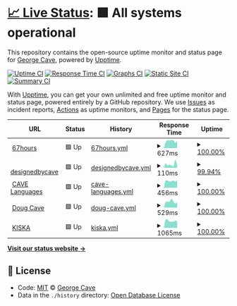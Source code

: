 # [📈 Live Status](https://designedbycave.co.uk): <!--live status--> **🟩 All systems operational**

This repository contains the open-source uptime monitor and status page for [George Cave](https://www.designedbycave.co.uk), powered by [Upptime](https://github.com/upptime/upptime).

[![Uptime CI](https://github.com/koj-co/upptime/workflows/Uptime%20CI/badge.svg)](https://github.com/koj-co/upptime/actions?query=workflow%3A%22Uptime+CI%22)
[![Response Time CI](https://github.com/koj-co/upptime/workflows/Response%20Time%20CI/badge.svg)](https://github.com/koj-co/upptime/actions?query=workflow%3A%22Response+Time+CI%22)
[![Graphs CI](https://github.com/koj-co/upptime/workflows/Graphs%20CI/badge.svg)](https://github.com/koj-co/upptime/actions?query=workflow%3A%22Graphs+CI%22)
[![Static Site CI](https://github.com/koj-co/upptime/workflows/Static%20Site%20CI/badge.svg)](https://github.com/koj-co/upptime/actions?query=workflow%3A%22Static+Site+CI%22)
[![Summary CI](https://github.com/koj-co/upptime/workflows/Summary%20CI/badge.svg)](https://github.com/koj-co/upptime/actions?query=workflow%3A%22Summary+CI%22)

With [Upptime](https://upptime.js.org), you can get your own unlimited and free uptime monitor and status page, powered entirely by a GitHub repository. We use [Issues](https://github.com/gcsalzburg/upptime/issues) as incident reports, [Actions](https://github.com/gcsalzburg/upptime/actions) as uptime monitors, and [Pages](https://designedbycave.co.uk) for the status page.

<!--start: status pages-->
<!-- This summary is generated by Upptime (https://github.com/upptime/upptime) -->
<!-- Do not edit this manually, your changes will be overwritten -->
<!-- prettier-ignore -->
| URL | Status | History | Response Time | Uptime |
| --- | ------ | ------- | ------------- | ------ |
| <img alt="" src="https://favicons.githubusercontent.com/www.67hours.co.uk" height="13"> [67hours](https://www.67hours.co.uk) | 🟩 Up | [67hours.yml](https://github.com/gcsalzburg/upptime/commits/HEAD/history/67hours.yml) | <details><summary><img alt="Response time graph" src="./graphs/67hours/response-time-week.png" height="20"> 627ms</summary><br><a href="https://gcsalzburg.github.io/upptime/history/67hours"><img alt="Response time 585" src="https://img.shields.io/endpoint?url=https%3A%2F%2Fraw.githubusercontent.com%2Fgcsalzburg%2Fupptime%2FHEAD%2Fapi%2F67hours%2Fresponse-time.json"></a><br><a href="https://gcsalzburg.github.io/upptime/history/67hours"><img alt="24-hour response time 618" src="https://img.shields.io/endpoint?url=https%3A%2F%2Fraw.githubusercontent.com%2Fgcsalzburg%2Fupptime%2FHEAD%2Fapi%2F67hours%2Fresponse-time-day.json"></a><br><a href="https://gcsalzburg.github.io/upptime/history/67hours"><img alt="7-day response time 627" src="https://img.shields.io/endpoint?url=https%3A%2F%2Fraw.githubusercontent.com%2Fgcsalzburg%2Fupptime%2FHEAD%2Fapi%2F67hours%2Fresponse-time-week.json"></a><br><a href="https://gcsalzburg.github.io/upptime/history/67hours"><img alt="30-day response time 604" src="https://img.shields.io/endpoint?url=https%3A%2F%2Fraw.githubusercontent.com%2Fgcsalzburg%2Fupptime%2FHEAD%2Fapi%2F67hours%2Fresponse-time-month.json"></a><br><a href="https://gcsalzburg.github.io/upptime/history/67hours"><img alt="1-year response time 585" src="https://img.shields.io/endpoint?url=https%3A%2F%2Fraw.githubusercontent.com%2Fgcsalzburg%2Fupptime%2FHEAD%2Fapi%2F67hours%2Fresponse-time-year.json"></a></details> | <details><summary><a href="https://gcsalzburg.github.io/upptime/history/67hours">100.00%</a></summary><a href="https://gcsalzburg.github.io/upptime/history/67hours"><img alt="All-time uptime 99.99%" src="https://img.shields.io/endpoint?url=https%3A%2F%2Fraw.githubusercontent.com%2Fgcsalzburg%2Fupptime%2FHEAD%2Fapi%2F67hours%2Fuptime.json"></a><br><a href="https://gcsalzburg.github.io/upptime/history/67hours"><img alt="24-hour uptime 100.00%" src="https://img.shields.io/endpoint?url=https%3A%2F%2Fraw.githubusercontent.com%2Fgcsalzburg%2Fupptime%2FHEAD%2Fapi%2F67hours%2Fuptime-day.json"></a><br><a href="https://gcsalzburg.github.io/upptime/history/67hours"><img alt="7-day uptime 100.00%" src="https://img.shields.io/endpoint?url=https%3A%2F%2Fraw.githubusercontent.com%2Fgcsalzburg%2Fupptime%2FHEAD%2Fapi%2F67hours%2Fuptime-week.json"></a><br><a href="https://gcsalzburg.github.io/upptime/history/67hours"><img alt="30-day uptime 100.00%" src="https://img.shields.io/endpoint?url=https%3A%2F%2Fraw.githubusercontent.com%2Fgcsalzburg%2Fupptime%2FHEAD%2Fapi%2F67hours%2Fuptime-month.json"></a><br><a href="https://gcsalzburg.github.io/upptime/history/67hours"><img alt="1-year uptime 99.99%" src="https://img.shields.io/endpoint?url=https%3A%2F%2Fraw.githubusercontent.com%2Fgcsalzburg%2Fupptime%2FHEAD%2Fapi%2F67hours%2Fuptime-year.json"></a></details>
| <img alt="" src="https://favicons.githubusercontent.com/www.designedbycave.co.uk" height="13"> [designedbycave](https://www.designedbycave.co.uk) | 🟩 Up | [designedbycave.yml](https://github.com/gcsalzburg/upptime/commits/HEAD/history/designedbycave.yml) | <details><summary><img alt="Response time graph" src="./graphs/designedbycave/response-time-week.png" height="20"> 110ms</summary><br><a href="https://gcsalzburg.github.io/upptime/history/designedbycave"><img alt="Response time 163" src="https://img.shields.io/endpoint?url=https%3A%2F%2Fraw.githubusercontent.com%2Fgcsalzburg%2Fupptime%2FHEAD%2Fapi%2Fdesignedbycave%2Fresponse-time.json"></a><br><a href="https://gcsalzburg.github.io/upptime/history/designedbycave"><img alt="24-hour response time 79" src="https://img.shields.io/endpoint?url=https%3A%2F%2Fraw.githubusercontent.com%2Fgcsalzburg%2Fupptime%2FHEAD%2Fapi%2Fdesignedbycave%2Fresponse-time-day.json"></a><br><a href="https://gcsalzburg.github.io/upptime/history/designedbycave"><img alt="7-day response time 110" src="https://img.shields.io/endpoint?url=https%3A%2F%2Fraw.githubusercontent.com%2Fgcsalzburg%2Fupptime%2FHEAD%2Fapi%2Fdesignedbycave%2Fresponse-time-week.json"></a><br><a href="https://gcsalzburg.github.io/upptime/history/designedbycave"><img alt="30-day response time 121" src="https://img.shields.io/endpoint?url=https%3A%2F%2Fraw.githubusercontent.com%2Fgcsalzburg%2Fupptime%2FHEAD%2Fapi%2Fdesignedbycave%2Fresponse-time-month.json"></a><br><a href="https://gcsalzburg.github.io/upptime/history/designedbycave"><img alt="1-year response time 163" src="https://img.shields.io/endpoint?url=https%3A%2F%2Fraw.githubusercontent.com%2Fgcsalzburg%2Fupptime%2FHEAD%2Fapi%2Fdesignedbycave%2Fresponse-time-year.json"></a></details> | <details><summary><a href="https://gcsalzburg.github.io/upptime/history/designedbycave">99.94%</a></summary><a href="https://gcsalzburg.github.io/upptime/history/designedbycave"><img alt="All-time uptime 99.95%" src="https://img.shields.io/endpoint?url=https%3A%2F%2Fraw.githubusercontent.com%2Fgcsalzburg%2Fupptime%2FHEAD%2Fapi%2Fdesignedbycave%2Fuptime.json"></a><br><a href="https://gcsalzburg.github.io/upptime/history/designedbycave"><img alt="24-hour uptime 99.58%" src="https://img.shields.io/endpoint?url=https%3A%2F%2Fraw.githubusercontent.com%2Fgcsalzburg%2Fupptime%2FHEAD%2Fapi%2Fdesignedbycave%2Fuptime-day.json"></a><br><a href="https://gcsalzburg.github.io/upptime/history/designedbycave"><img alt="7-day uptime 99.94%" src="https://img.shields.io/endpoint?url=https%3A%2F%2Fraw.githubusercontent.com%2Fgcsalzburg%2Fupptime%2FHEAD%2Fapi%2Fdesignedbycave%2Fuptime-week.json"></a><br><a href="https://gcsalzburg.github.io/upptime/history/designedbycave"><img alt="30-day uptime 99.99%" src="https://img.shields.io/endpoint?url=https%3A%2F%2Fraw.githubusercontent.com%2Fgcsalzburg%2Fupptime%2FHEAD%2Fapi%2Fdesignedbycave%2Fuptime-month.json"></a><br><a href="https://gcsalzburg.github.io/upptime/history/designedbycave"><img alt="1-year uptime 99.95%" src="https://img.shields.io/endpoint?url=https%3A%2F%2Fraw.githubusercontent.com%2Fgcsalzburg%2Fupptime%2FHEAD%2Fapi%2Fdesignedbycave%2Fuptime-year.json"></a></details>
| <img alt="" src="https://favicons.githubusercontent.com/www.cavelanguages.co.uk" height="13"> [CAVE Languages](https://www.cavelanguages.co.uk) | 🟩 Up | [cave-languages.yml](https://github.com/gcsalzburg/upptime/commits/HEAD/history/cave-languages.yml) | <details><summary><img alt="Response time graph" src="./graphs/cave-languages/response-time-week.png" height="20"> 456ms</summary><br><a href="https://gcsalzburg.github.io/upptime/history/cave-languages"><img alt="Response time 481" src="https://img.shields.io/endpoint?url=https%3A%2F%2Fraw.githubusercontent.com%2Fgcsalzburg%2Fupptime%2FHEAD%2Fapi%2Fcave-languages%2Fresponse-time.json"></a><br><a href="https://gcsalzburg.github.io/upptime/history/cave-languages"><img alt="24-hour response time 506" src="https://img.shields.io/endpoint?url=https%3A%2F%2Fraw.githubusercontent.com%2Fgcsalzburg%2Fupptime%2FHEAD%2Fapi%2Fcave-languages%2Fresponse-time-day.json"></a><br><a href="https://gcsalzburg.github.io/upptime/history/cave-languages"><img alt="7-day response time 456" src="https://img.shields.io/endpoint?url=https%3A%2F%2Fraw.githubusercontent.com%2Fgcsalzburg%2Fupptime%2FHEAD%2Fapi%2Fcave-languages%2Fresponse-time-week.json"></a><br><a href="https://gcsalzburg.github.io/upptime/history/cave-languages"><img alt="30-day response time 571" src="https://img.shields.io/endpoint?url=https%3A%2F%2Fraw.githubusercontent.com%2Fgcsalzburg%2Fupptime%2FHEAD%2Fapi%2Fcave-languages%2Fresponse-time-month.json"></a><br><a href="https://gcsalzburg.github.io/upptime/history/cave-languages"><img alt="1-year response time 481" src="https://img.shields.io/endpoint?url=https%3A%2F%2Fraw.githubusercontent.com%2Fgcsalzburg%2Fupptime%2FHEAD%2Fapi%2Fcave-languages%2Fresponse-time-year.json"></a></details> | <details><summary><a href="https://gcsalzburg.github.io/upptime/history/cave-languages">100.00%</a></summary><a href="https://gcsalzburg.github.io/upptime/history/cave-languages"><img alt="All-time uptime 99.94%" src="https://img.shields.io/endpoint?url=https%3A%2F%2Fraw.githubusercontent.com%2Fgcsalzburg%2Fupptime%2FHEAD%2Fapi%2Fcave-languages%2Fuptime.json"></a><br><a href="https://gcsalzburg.github.io/upptime/history/cave-languages"><img alt="24-hour uptime 100.00%" src="https://img.shields.io/endpoint?url=https%3A%2F%2Fraw.githubusercontent.com%2Fgcsalzburg%2Fupptime%2FHEAD%2Fapi%2Fcave-languages%2Fuptime-day.json"></a><br><a href="https://gcsalzburg.github.io/upptime/history/cave-languages"><img alt="7-day uptime 100.00%" src="https://img.shields.io/endpoint?url=https%3A%2F%2Fraw.githubusercontent.com%2Fgcsalzburg%2Fupptime%2FHEAD%2Fapi%2Fcave-languages%2Fuptime-week.json"></a><br><a href="https://gcsalzburg.github.io/upptime/history/cave-languages"><img alt="30-day uptime 99.86%" src="https://img.shields.io/endpoint?url=https%3A%2F%2Fraw.githubusercontent.com%2Fgcsalzburg%2Fupptime%2FHEAD%2Fapi%2Fcave-languages%2Fuptime-month.json"></a><br><a href="https://gcsalzburg.github.io/upptime/history/cave-languages"><img alt="1-year uptime 99.94%" src="https://img.shields.io/endpoint?url=https%3A%2F%2Fraw.githubusercontent.com%2Fgcsalzburg%2Fupptime%2FHEAD%2Fapi%2Fcave-languages%2Fuptime-year.json"></a></details>
| <img alt="" src="https://favicons.githubusercontent.com/www.dougcave.co.uk" height="13"> [Doug Cave](https://www.dougcave.co.uk) | 🟩 Up | [doug-cave.yml](https://github.com/gcsalzburg/upptime/commits/HEAD/history/doug-cave.yml) | <details><summary><img alt="Response time graph" src="./graphs/doug-cave/response-time-week.png" height="20"> 529ms</summary><br><a href="https://gcsalzburg.github.io/upptime/history/doug-cave"><img alt="Response time 492" src="https://img.shields.io/endpoint?url=https%3A%2F%2Fraw.githubusercontent.com%2Fgcsalzburg%2Fupptime%2FHEAD%2Fapi%2Fdoug-cave%2Fresponse-time.json"></a><br><a href="https://gcsalzburg.github.io/upptime/history/doug-cave"><img alt="24-hour response time 483" src="https://img.shields.io/endpoint?url=https%3A%2F%2Fraw.githubusercontent.com%2Fgcsalzburg%2Fupptime%2FHEAD%2Fapi%2Fdoug-cave%2Fresponse-time-day.json"></a><br><a href="https://gcsalzburg.github.io/upptime/history/doug-cave"><img alt="7-day response time 529" src="https://img.shields.io/endpoint?url=https%3A%2F%2Fraw.githubusercontent.com%2Fgcsalzburg%2Fupptime%2FHEAD%2Fapi%2Fdoug-cave%2Fresponse-time-week.json"></a><br><a href="https://gcsalzburg.github.io/upptime/history/doug-cave"><img alt="30-day response time 499" src="https://img.shields.io/endpoint?url=https%3A%2F%2Fraw.githubusercontent.com%2Fgcsalzburg%2Fupptime%2FHEAD%2Fapi%2Fdoug-cave%2Fresponse-time-month.json"></a><br><a href="https://gcsalzburg.github.io/upptime/history/doug-cave"><img alt="1-year response time 492" src="https://img.shields.io/endpoint?url=https%3A%2F%2Fraw.githubusercontent.com%2Fgcsalzburg%2Fupptime%2FHEAD%2Fapi%2Fdoug-cave%2Fresponse-time-year.json"></a></details> | <details><summary><a href="https://gcsalzburg.github.io/upptime/history/doug-cave">100.00%</a></summary><a href="https://gcsalzburg.github.io/upptime/history/doug-cave"><img alt="All-time uptime 99.95%" src="https://img.shields.io/endpoint?url=https%3A%2F%2Fraw.githubusercontent.com%2Fgcsalzburg%2Fupptime%2FHEAD%2Fapi%2Fdoug-cave%2Fuptime.json"></a><br><a href="https://gcsalzburg.github.io/upptime/history/doug-cave"><img alt="24-hour uptime 100.00%" src="https://img.shields.io/endpoint?url=https%3A%2F%2Fraw.githubusercontent.com%2Fgcsalzburg%2Fupptime%2FHEAD%2Fapi%2Fdoug-cave%2Fuptime-day.json"></a><br><a href="https://gcsalzburg.github.io/upptime/history/doug-cave"><img alt="7-day uptime 100.00%" src="https://img.shields.io/endpoint?url=https%3A%2F%2Fraw.githubusercontent.com%2Fgcsalzburg%2Fupptime%2FHEAD%2Fapi%2Fdoug-cave%2Fuptime-week.json"></a><br><a href="https://gcsalzburg.github.io/upptime/history/doug-cave"><img alt="30-day uptime 100.00%" src="https://img.shields.io/endpoint?url=https%3A%2F%2Fraw.githubusercontent.com%2Fgcsalzburg%2Fupptime%2FHEAD%2Fapi%2Fdoug-cave%2Fuptime-month.json"></a><br><a href="https://gcsalzburg.github.io/upptime/history/doug-cave"><img alt="1-year uptime 99.95%" src="https://img.shields.io/endpoint?url=https%3A%2F%2Fraw.githubusercontent.com%2Fgcsalzburg%2Fupptime%2FHEAD%2Fapi%2Fdoug-cave%2Fuptime-year.json"></a></details>
| <img alt="" src="https://favicons.githubusercontent.com/www.kiska.com" height="13"> [KISKA](https://www.kiska.com) | 🟩 Up | [kiska.yml](https://github.com/gcsalzburg/upptime/commits/HEAD/history/kiska.yml) | <details><summary><img alt="Response time graph" src="./graphs/kiska/response-time-week.png" height="20"> 1065ms</summary><br><a href="https://gcsalzburg.github.io/upptime/history/kiska"><img alt="Response time 1055" src="https://img.shields.io/endpoint?url=https%3A%2F%2Fraw.githubusercontent.com%2Fgcsalzburg%2Fupptime%2FHEAD%2Fapi%2Fkiska%2Fresponse-time.json"></a><br><a href="https://gcsalzburg.github.io/upptime/history/kiska"><img alt="24-hour response time 1001" src="https://img.shields.io/endpoint?url=https%3A%2F%2Fraw.githubusercontent.com%2Fgcsalzburg%2Fupptime%2FHEAD%2Fapi%2Fkiska%2Fresponse-time-day.json"></a><br><a href="https://gcsalzburg.github.io/upptime/history/kiska"><img alt="7-day response time 1065" src="https://img.shields.io/endpoint?url=https%3A%2F%2Fraw.githubusercontent.com%2Fgcsalzburg%2Fupptime%2FHEAD%2Fapi%2Fkiska%2Fresponse-time-week.json"></a><br><a href="https://gcsalzburg.github.io/upptime/history/kiska"><img alt="30-day response time 1079" src="https://img.shields.io/endpoint?url=https%3A%2F%2Fraw.githubusercontent.com%2Fgcsalzburg%2Fupptime%2FHEAD%2Fapi%2Fkiska%2Fresponse-time-month.json"></a><br><a href="https://gcsalzburg.github.io/upptime/history/kiska"><img alt="1-year response time 1055" src="https://img.shields.io/endpoint?url=https%3A%2F%2Fraw.githubusercontent.com%2Fgcsalzburg%2Fupptime%2FHEAD%2Fapi%2Fkiska%2Fresponse-time-year.json"></a></details> | <details><summary><a href="https://gcsalzburg.github.io/upptime/history/kiska">100.00%</a></summary><a href="https://gcsalzburg.github.io/upptime/history/kiska"><img alt="All-time uptime 99.94%" src="https://img.shields.io/endpoint?url=https%3A%2F%2Fraw.githubusercontent.com%2Fgcsalzburg%2Fupptime%2FHEAD%2Fapi%2Fkiska%2Fuptime.json"></a><br><a href="https://gcsalzburg.github.io/upptime/history/kiska"><img alt="24-hour uptime 100.00%" src="https://img.shields.io/endpoint?url=https%3A%2F%2Fraw.githubusercontent.com%2Fgcsalzburg%2Fupptime%2FHEAD%2Fapi%2Fkiska%2Fuptime-day.json"></a><br><a href="https://gcsalzburg.github.io/upptime/history/kiska"><img alt="7-day uptime 100.00%" src="https://img.shields.io/endpoint?url=https%3A%2F%2Fraw.githubusercontent.com%2Fgcsalzburg%2Fupptime%2FHEAD%2Fapi%2Fkiska%2Fuptime-week.json"></a><br><a href="https://gcsalzburg.github.io/upptime/history/kiska"><img alt="30-day uptime 100.00%" src="https://img.shields.io/endpoint?url=https%3A%2F%2Fraw.githubusercontent.com%2Fgcsalzburg%2Fupptime%2FHEAD%2Fapi%2Fkiska%2Fuptime-month.json"></a><br><a href="https://gcsalzburg.github.io/upptime/history/kiska"><img alt="1-year uptime 99.94%" src="https://img.shields.io/endpoint?url=https%3A%2F%2Fraw.githubusercontent.com%2Fgcsalzburg%2Fupptime%2FHEAD%2Fapi%2Fkiska%2Fuptime-year.json"></a></details>

<!--end: status pages-->

[**Visit our status website →**](https://designedbycave.co.uk)

## 📄 License

- Code: [MIT](./LICENSE) © [George Cave](https://www.designedbycave.co.uk)
- Data in the `./history` directory: [Open Database License](https://opendatacommons.org/licenses/odbl/1-0/)
